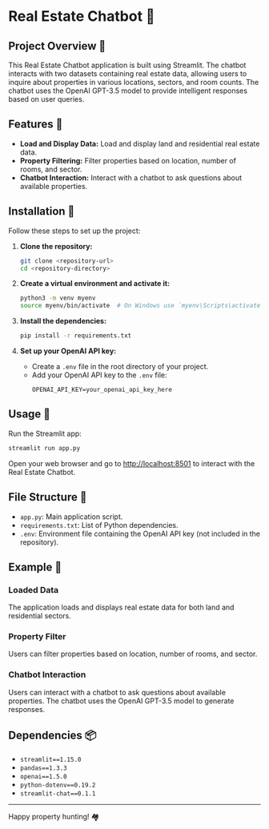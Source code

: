 
# Real Estate Chatbot 🏡

## Project Overview 🌟
This Real Estate Chatbot application is built using Streamlit. The chatbot interacts with two datasets containing real estate data, allowing users to inquire about properties in various locations, sectors, and room counts. The chatbot uses the OpenAI GPT-3.5 model to provide intelligent responses based on user queries.

## Features 🚀
- **Load and Display Data:** Load and display land and residential real estate data.
- **Property Filtering:** Filter properties based on location, number of rooms, and sector.
- **Chatbot Interaction:** Interact with a chatbot to ask questions about available properties.

## Installation 🔧
Follow these steps to set up the project:

1. **Clone the repository:**
   ```bash
   git clone <repository-url>
   cd <repository-directory>
   ```

2. **Create a virtual environment and activate it:**
   ```bash
   python3 -m venv myenv
   source myenv/bin/activate  # On Windows use `myenv\Scripts\activate`
   ```

3. **Install the dependencies:**
   ```bash
   pip install -r requirements.txt
   ```

4. **Set up your OpenAI API key:**
   - Create a `.env` file in the root directory of your project.
   - Add your OpenAI API key to the `.env` file:
     ```plaintext
     OPENAI_API_KEY=your_openai_api_key_here

     ```

## Usage 📘
Run the Streamlit app:

```bash
streamlit run app.py
```

Open your web browser and go to [http://localhost:8501](http://localhost:8501) to interact with the Real Estate Chatbot.

## File Structure 📁
- `app.py`: Main application script.
- `requirements.txt`: List of Python dependencies.
- `.env`: Environment file containing the OpenAI API key (not included in the repository).

## Example 📝
### Loaded Data
The application loads and displays real estate data for both land and residential sectors.

### Property Filter
Users can filter properties based on location, number of rooms, and sector.

### Chatbot Interaction
Users can interact with a chatbot to ask questions about available properties. The chatbot uses the OpenAI GPT-3.5 model to generate responses.

## Dependencies 📦
- `streamlit==1.15.0`
- `pandas==1.3.3`
- `openai==1.5.0`
- `python-dotenv==0.19.2`
- `streamlit-chat==0.1.1`

---

Happy property hunting! 🏘️
